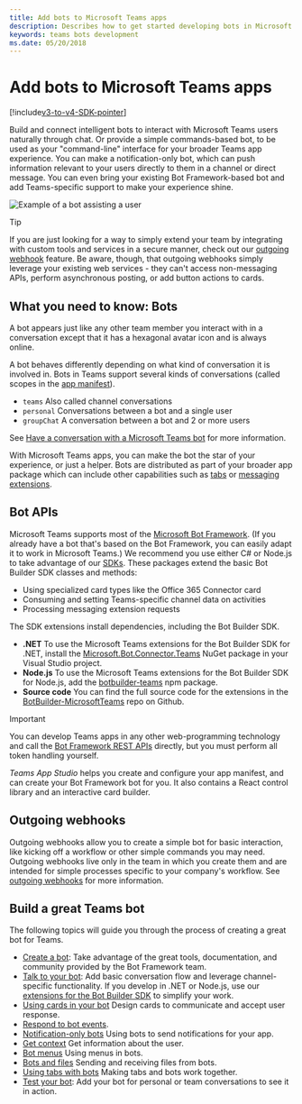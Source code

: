 ```yaml
---
title: Add bots to Microsoft Teams apps
description: Describes how to get started developing bots in Microsoft Teams
keywords: teams bots development
ms.date: 05/20/2018
---
```

# Add bots to Microsoft Teams apps

[!include[v3-to-v4-SDK-pointer](~/includes/v3-to-v4-pointer-bots.md)]

Build and connect intelligent bots to interact with Microsoft Teams users naturally through chat. Or provide a simple commands-based bot, to be used as your "command-line" interface for your broader Teams app experience. You can make a notification-only bot, which can push information relevant to your users directly to them in a channel or direct message. You can even bring your existing Bot Framework-based bot and add Teams-specific support to make your experience shine.

![Example of a bot assisting a user](~/assets/images/bot_example.png)

> [!TIP]
> If you are just looking for a way to simply extend your team by integrating with custom tools and services in a secure manner, check out our [outgoing webhook](~/concepts/outgoingwebhook.md) feature. Be aware, though, that outgoing webhooks simply leverage your existing web services - they can't access non-messaging APIs, perform asynchronous posting, or add button actions to cards.

## What you need to know: Bots

A bot appears just like any other team member you interact with in a conversation except that it has a hexagonal avatar icon and is always online.

A bot behaves differently depending on what kind of conversation it is involved in. Bots in Teams support several kinds of conversations (called scopes in the [app manifest](~/resources/schema/manifest-schema.md)).

* `teams` Also called channel conversations
* `personal` Conversations between a bot and a single user
* `groupChat` A conversation between a bot and 2 or more users

See [Have a conversation with a Microsoft Teams bot](~/resources/bot-v3/bot-conversations/bots-conversations.md) for more information.

With Microsoft Teams apps, you can make the bot the star of your experience, or just a helper. Bots are distributed as part of your broader app package which can include other capabilities such as [tabs](~tabs/what-are-tabs.md) or [messaging extensions](~/messaging-extensions/what-are-messaging-extensions.md).

## Bot APIs

Microsoft Teams supports most of the [Microsoft Bot Framework](https://dev.botframework.com/). (If you already have a bot that's based on the Bot Framework, you can easily adapt it to work in Microsoft Teams.) We recommend you use either C# or Node.js to take advantage of our [SDKs](/microsoftteams/platform/#pivot=sdk-tools). These packages extend the basic Bot Builder SDK classes and methods:

* Using specialized card types like the Office 365 Connector card
* Consuming and setting Teams-specific channel data on activities
* Processing messaging extension requests

The SDK extensions install dependencies, including the Bot Builder SDK.

* **.NET** To use the Microsoft Teams extensions for the Bot Builder SDK for .NET, install the [Microsoft.Bot.Connector.Teams](https://www.nuget.org/packages/Microsoft.Bot.Connector.Teams) NuGet package in your Visual Studio project.
* **Node.js** To use the Microsoft Teams extensions for the Bot Builder SDK for Node.js, add the [botbuilder-teams](https://www.npmjs.com/package/botbuilder-teams) npm package.
* **Source code** You can find the full source code for the extensions in the [BotBuilder-MicrosoftTeams](https://github.com/OfficeDev/BotBuilder-MicrosoftTeams) repo on Github.

> [!IMPORTANT]
> You can develop Teams apps in any other web-programming technology and call the [Bot Framework REST APIs](/bot-framework/rest-api/bot-framework-rest-overview) directly, but you must perform all token handling yourself.

*Teams App Studio* helps you create and configure your app manifest, and can create your Bot Framework bot for you. It also contains a React control library and an interactive card builder.

## Outgoing webhooks

Outgoing webhooks allow you to create a simple bot for basic interaction, like kicking off a workflow or other simple commands you may need. Outgoing webhooks live only in the team in which you create them and are intended for simple processes specific to your company's workflow. See [outgoing webhooks](~/webhooks-and-connectors/how-to/add-outgoing-webhook.md) for more information.

## Build a great Teams bot

The following topics will guide you through the process of creating a great bot for Teams.

* [Create a bot](~/resources/bot-v3/bots/bots-create.md): Take advantage of the great tools, documentation, and community provided by the Bot Framework team.
* [Talk to your bot](~/resources/bot-v3/bots/bot-conversations/bots-conversations.md): Add basic conversation flow and leverage channel-specific functionality. If you develop in .NET or Node.js, use our [extensions for the Bot Builder SDK](~/get-started/code.md#microsoft-teams-extensions-for-the-bot-builder-sdk) to simplify your work.
* [Using cards in your bot](~/resources/bot-v3/bot-conversations/bots-cards.md) Design cards to communicate and accept user response.
* [Respond to bot events](~/resources/bot-v3/bots-notifications.md).
* [Notification-only bots](~/resources/bot-v3/bots-notification-only.md) Using bots to send notifications for your app.
* [Get context](~/resources/bot-v3/bots-context.md) Get information about the user.
* [Bot menus](~/resources/bot-v3/bots-menus.md) Using menus in bots.
* [Bots and files](~/resources/bot-v3/bots-files.md) Sending and receiving files from bots.
* [Using tabs with bots](~/resources/bot-v3/bots-with-tabs.md) Making tabs and bots work together.
* [Test your bot](~/resources/bot-v3/bots-test.md): Add your bot for personal or team conversations to see it in action.
